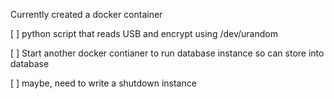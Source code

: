 Currently created a docker container

[ ] python script that reads USB and encrypt using /dev/urandom

[ ] Start another docker contianer to run database instance so can store into database

[ ] maybe, need to write a shutdown instance

